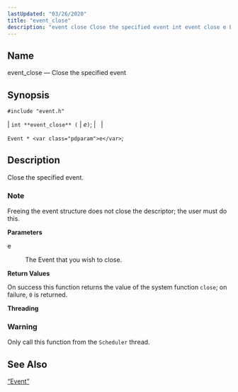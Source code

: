```yaml
---
lastUpdated: "03/26/2020"
title: "event_close"
description: "event close Close the specified event int event close e Event e Close the specified event Freeing the event structure does not close the descriptor the user must do this e The Event that you wish to close On success this function returns the value of the system function close..."
---
```


<a name="apis.event_close"></a> 
## Name

event_close — Close the specified event

## Synopsis

`#include "event.h"`

| `int **event_close** (` | <var class="pdparam">e</var>`)`; |   |

`Event * <var class="pdparam">e</var>`;<a name="idp51539328"></a> 
## Description

Close the specified event.

### Note

Freeing the event structure does not close the descriptor; the user must do this.

**<a name="idp51541520"></a> Parameters**

<dl class="variablelist">

<dt>e</dt>

<dd>

The Event that you wish to close.

</dd>

</dl>

**<a name="idp51544256"></a> Return Values**

On success this function returns the value of the system function `close`; on failure, `0` is returned.

**<a name="idp51546128"></a> Threading**
### Warning

Only call this function from the `Scheduler` thread.

<a name="idp51548432"></a> 
## See Also

[“Event”](/momentum/3/3-api/structs-event)